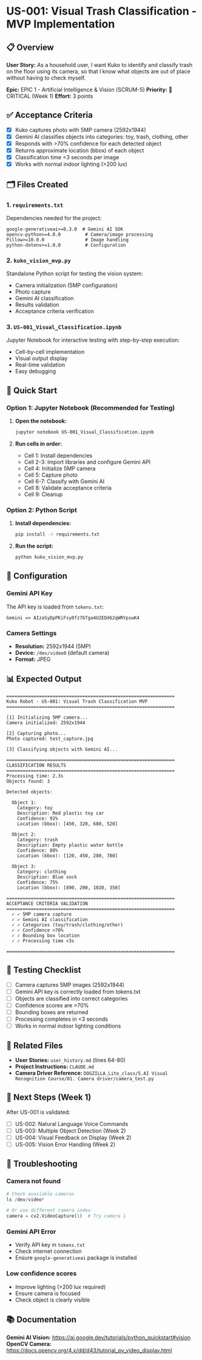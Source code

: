 # US-001: Visual Trash Classification - MVP Implementation

## 📋 Overview

**User Story:** As a household user, I want Kuko to identify and classify trash on the floor using its camera, so that I know what objects are out of place without having to check myself.

**Epic:** EPIC 1 - Artificial Intelligence & Vision (SCRUM-5)
**Priority:** 🔴 CRITICAL (Week 1)
**Effort:** 3 points

## ✅ Acceptance Criteria

- [x] Kuko captures photo with 5MP camera (2592x1944)
- [x] Gemini AI classifies objects into categories: toy, trash, clothing, other
- [x] Responds with >70% confidence for each detected object
- [x] Returns approximate location (bbox) of each object
- [x] Classification time <3 seconds per image
- [x] Works with normal indoor lighting (>200 lux)

## 🗂️ Files Created

### 1. `requirements.txt`
Dependencies needed for the project:
```
google-generativeai>=0.3.0  # Gemini AI SDK
opencv-python>=4.8.0         # Camera/image processing
Pillow>=10.0.0               # Image handling
python-dotenv>=1.0.0         # Configuration
```

### 2. `kuko_vision_mvp.py`
Standalone Python script for testing the vision system:
- Camera initialization (5MP configuration)
- Photo capture
- Gemini AI classification
- Results validation
- Acceptance criteria verification

### 3. `US-001_Visual_Classification.ipynb`
Jupyter Notebook for interactive testing with step-by-step execution:
- Cell-by-cell implementation
- Visual output display
- Real-time validation
- Easy debugging

## 🚀 Quick Start

### Option 1: Jupyter Notebook (Recommended for Testing)

1. **Open the notebook:**
   ```bash
   jupyter notebook US-001_Visual_Classification.ipynb
   ```

2. **Run cells in order:**
   - Cell 1: Install dependencies
   - Cell 2-3: Import libraries and configure Gemini API
   - Cell 4: Initialize 5MP camera
   - Cell 5: Capture photo
   - Cell 6-7: Classify with Gemini AI
   - Cell 8: Validate acceptance criteria
   - Cell 9: Cleanup

### Option 2: Python Script

1. **Install dependencies:**
   ```bash
   pip install -r requirements.txt
   ```

2. **Run the script:**
   ```bash
   python kuko_vision_mvp.py
   ```

## 🔧 Configuration

### Gemini API Key
The API key is loaded from `tokens.txt`:
```
Gemini => AIzaSyDpPKiFsy0fz7bTga4U2EDd62qWRYpswK4
```

### Camera Settings
- **Resolution:** 2592x1944 (5MP)
- **Device:** `/dev/video0` (default camera)
- **Format:** JPEG

## 📊 Expected Output

```
==============================================================
Kuko Robot - US-001: Visual Trash Classification MVP
==============================================================

[1] Initializing 5MP camera...
Camera initialized: 2592x1944

[2] Capturing photo...
Photo captured: test_capture.jpg

[3] Classifying objects with Gemini AI...

==============================================================
CLASSIFICATION RESULTS
==============================================================
Processing time: 2.3s
Objects found: 3

Detected objects:

  Object 1:
    Category: toy
    Description: Red plastic toy car
    Confidence: 92%
    Location (bbox): [450, 320, 680, 520]

  Object 2:
    Category: trash
    Description: Empty plastic water bottle
    Confidence: 88%
    Location (bbox): [120, 450, 280, 780]

  Object 3:
    Category: clothing
    Description: Blue sock
    Confidence: 75%
    Location (bbox): [890, 200, 1020, 350]

==============================================================
ACCEPTANCE CRITERIA VALIDATION
==============================================================
  ✓ ✓ 5MP camera capture
  ✓ ✓ Gemini AI classification
  ✓ ✓ Categories (toy/trash/clothing/other)
  ✓ ✓ Confidence >70%
  ✓ ✓ Bounding box location
  ✓ ✓ Processing time <3s

==============================================================
```

## 🧪 Testing Checklist

- [ ] Camera captures 5MP images (2592x1944)
- [ ] Gemini API key is correctly loaded from tokens.txt
- [ ] Objects are classified into correct categories
- [ ] Confidence scores are >70%
- [ ] Bounding boxes are returned
- [ ] Processing completes in <3 seconds
- [ ] Works in normal indoor lighting conditions

## 🔗 Related Files

- **User Stories:** `user_history.md` (lines 64-80)
- **Project Instructions:** `CLAUDE.md`
- **Camera Driver Reference:** `DOGZILLA_Lite_class/5.AI Visual Recognition Course/01. Camera driver/camera_test.py`

## 📝 Next Steps (Week 1)

After US-001 is validated:
- [ ] US-002: Natural Language Voice Commands
- [ ] US-003: Multiple Object Detection (Week 2)
- [ ] US-004: Visual Feedback on Display (Week 2)
- [ ] US-005: Vision Error Handling (Week 2)

## 🐛 Troubleshooting

### Camera not found
```python
# Check available cameras
ls /dev/video*

# Or use different camera index
camera = cv2.VideoCapture(1)  # Try camera 1
```

### Gemini API Error
- Verify API key in `tokens.txt`
- Check internet connection
- Ensure `google-generativeai` package is installed

### Low confidence scores
- Improve lighting (>200 lux required)
- Ensure camera is focused
- Check object is clearly visible

## 📚 Documentation

**Gemini AI Vision:** https://ai.google.dev/tutorials/python_quickstart#vision
**OpenCV Camera:** https://docs.opencv.org/4.x/dd/d43/tutorial_py_video_display.html
